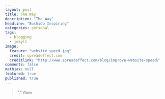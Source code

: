 ```yaml
---
layout: post
title: The Way
description: "The Way"
headline: "Bushido Inspiring"
categories: personal
tags: 
  - blogging
  - jekyll
image: 
  feature: "website-speed.jpg"
  credit: spreadeffect.com
  creditlink: "http://www.spreadeffect.com/blog/improve-website-speed/"
comments: false
mathjax: null
featured: true
published: true
---
```


>&quot;.&quot;
><small><cite title="Plato">Plato</cite></small>

